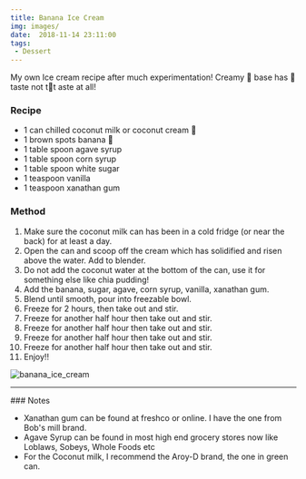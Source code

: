 ```yaml
---
title: Banana Ice Cream
img: images/
date:  2018-11-14 23:11:00
tags:
 - Dessert
---
```


My own Ice cream recipe after much experimentation! Creamy 🥥  base has 🍌taste  not  t🥥t aste at all!

### Recipe

- 1 can chilled coconut milk or coconut cream 🥥
- 1 brown spots banana 🍌
- 1 table spoon agave syrup
- 1 table spoon corn syrup
- 1 table spoon white sugar
- 1 teaspoon vanilla
- 1 teaspoon xanathan gum

### Method

1. Make sure the coconut milk can has been in a cold fridge (or near the back) for at least a day.
2. Open the can and scoop off the cream which has solidified and risen above the water. Add to blender.
3. Do not add the coconut water at the bottom of the can, use it for something else like chia pudding!
4. Add the banana, sugar, agave, corn syrup, vanilla, xanathan gum.
5. Blend until smooth, pour into freezable bowl.
6. Freeze for 2 hours, then take out and stir.
7. Freeze for another half hour then take out and stir.
8. Freeze for another half hour then take out and stir.
9. Freeze for another half hour then take out and stir.
9. Freeze for another half hour then take out and stir.
10. Enjoy!!

![banana_ice_cream](/images/banana_ice_Cream.jpeg)
<hr>
### Notes

- Xanathan gum can be found at freshco or online. I have the one from Bob's mill brand.
- Agave Syrup can be found in most high end grocery stores now like Loblaws, Sobeys, Whole Foods etc
- For the Coconut milk, I recommend the Aroy-D brand, the one in green can.
